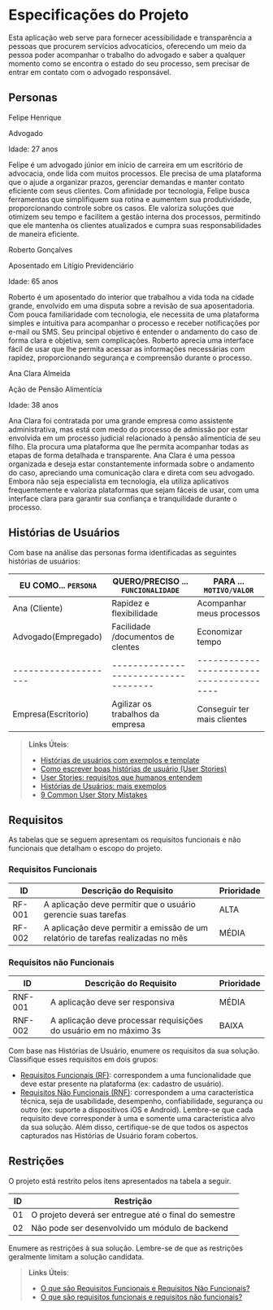 # Especificações do Projeto

Esta aplicação web serve para fornecer acessibilidade e transparência a pessoas que procurem servícios advocatícios, oferecendo um meio da pessoa poder acompanhar o trabalho do advogado e saber a qualquer momento como se encontra o estado do seu processo, sem precisar de entrar em contato com o advogado responsável.

## Personas

Felipe Henrique 

Advogado 

Idade: 27 anos

Felipe é um advogado júnior em início de carreira em um escritório de advocacia, onde lida com muitos processos. Ele precisa de uma plataforma que o ajude a organizar prazos, gerenciar demandas e manter contato eficiente com seus clientes. Com afinidade por tecnologia, Felipe busca ferramentas que simplifiquem sua rotina e aumentem sua produtividade, proporcionando controle sobre os casos. Ele valoriza soluções que otimizem seu tempo e facilitem a gestão interna dos processos, permitindo que ele mantenha os clientes atualizados e cumpra suas responsabilidades de maneira eficiente.

Roberto Gonçalves

Aposentado em Litígio Previdenciário 

Idade: 65 anos

Roberto é um aposentado do interior que trabalhou a vida toda na cidade grande, envolvido em uma disputa sobre a revisão de sua aposentadoria. Com pouca familiaridade com tecnologia, ele necessita de uma plataforma simples e intuitiva para acompanhar o processo e receber notificações por e-mail ou SMS. Seu principal objetivo é entender o andamento do caso de forma clara e objetiva, sem complicações. Roberto aprecia uma interface fácil de usar que lhe permita acessar as informações necessárias com rapidez, proporcionando segurança e compreensão durante o processo.

Ana Clara Almeida

Ação de Pensão Alimentícia

Idade: 38 anos

Ana Clara foi contratada por uma grande empresa como assistente administrativa, mas está com medo do processo de admissão por estar envolvida em um processo judicial relacionado à pensão alimentícia de seu filho. Ela procura uma plataforma que lhe permita acompanhar todas as etapas de forma detalhada e transparente. Ana Clara é uma pessoa organizada e deseja estar constantemente informada sobre o andamento do caso, apreciando uma comunicação clara e direta com seu advogado. Embora não seja especialista em tecnologia, ela utiliza aplicativos frequentemente e valoriza plataformas que sejam fáceis de usar, com uma interface clara para garantir sua confiança e tranquilidade durante o processo.

## Histórias de Usuários

Com base na análise das personas forma identificadas as seguintes histórias de usuários:

|EU COMO... `PERSONA`| QUERO/PRECISO ... `FUNCIONALIDADE` |PARA ... `MOTIVO/VALOR`                 |
|--------------------|------------------------------------|----------------------------------------|
|Ana (Cliente)       | Rapidez e flexibilidade            | Acompanhar meus processos              |
|Advogado(Empregado) | Facilidade /documentos de clentes  | Economizar tempo                       |
|--------------------|------------------------------------|----------------------------------------|
| Empresa(Escritorio)| Agilizar os trabalhos da empresa   | Conseguir ter mais clientes            |

> **Links Úteis**:
> - [Histórias de usuários com exemplos e template](https://www.atlassian.com/br/agile/project-management/user-stories)
> - [Como escrever boas histórias de usuário (User Stories)](https://medium.com/vertice/como-escrever-boas-users-stories-hist%C3%B3rias-de-usu%C3%A1rios-b29c75043fac)
> - [User Stories: requisitos que humanos entendem](https://www.luiztools.com.br/post/user-stories-descricao-de-requisitos-que-humanos-entendem/)
> - [Histórias de Usuários: mais exemplos](https://www.reqview.com/doc/user-stories-example.html)
> - [9 Common User Story Mistakes](https://airfocus.com/blog/user-story-mistakes/)

## Requisitos

As tabelas que se seguem apresentam os requisitos funcionais e não funcionais que detalham o escopo do projeto.

### Requisitos Funcionais

|ID    | Descrição do Requisito  | Prioridade | 
|------|-----------------------------------------|----| 
|RF-001| A aplicação deve permitir que o usuário gerencie suas tarefas | ALTA |  
|RF-002| A aplicação deve permitir a emissão de um relatório de tarefas realizadas no mês   | MÉDIA | 


### Requisitos não Funcionais

|ID     | Descrição do Requisito  |Prioridade |
|-------|-------------------------|----|
|RNF-001| A aplicação deve ser responsiva | MÉDIA | 
|RNF-002| A aplicação deve processar requisições do usuário em no máximo 3s |  BAIXA | 

Com base nas Histórias de Usuário, enumere os requisitos da sua solução. Classifique esses requisitos em dois grupos:

- [Requisitos Funcionais
 (RF)](https://pt.wikipedia.org/wiki/Requisito_funcional):
 correspondem a uma funcionalidade que deve estar presente na
  plataforma (ex: cadastro de usuário).
- [Requisitos Não Funcionais
  (RNF)](https://pt.wikipedia.org/wiki/Requisito_n%C3%A3o_funcional):
  correspondem a uma característica técnica, seja de usabilidade,
  desempenho, confiabilidade, segurança ou outro (ex: suporte a
  dispositivos iOS e Android).
Lembre-se que cada requisito deve corresponder à uma e somente uma
característica alvo da sua solução. Além disso, certifique-se de que
todos os aspectos capturados nas Histórias de Usuário foram cobertos.

## Restrições

O projeto está restrito pelos itens apresentados na tabela a seguir.

|ID| Restrição                                             |
|--|-------------------------------------------------------|
|01| O projeto deverá ser entregue até o final do semestre |
|02| Não pode ser desenvolvido um módulo de backend        |


Enumere as restrições à sua solução. Lembre-se de que as restrições geralmente limitam a solução candidata.

> **Links Úteis**:
> - [O que são Requisitos Funcionais e Requisitos Não Funcionais?](https://codificar.com.br/requisitos-funcionais-nao-funcionais/)
> - [O que são requisitos funcionais e requisitos não funcionais?](https://analisederequisitos.com.br/requisitos-funcionais-e-requisitos-nao-funcionais-o-que-sao/)
